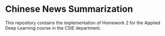 # Chinese News Summarization
This repository contains the implementation of Homework 2 for the Applied Deep Learning course in the CSIE department.
